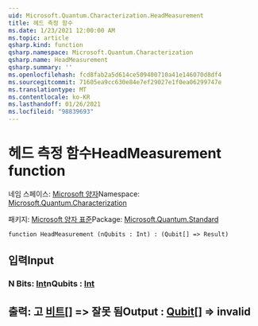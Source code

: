 ```yaml
---
uid: Microsoft.Quantum.Characterization.HeadMeasurement
title: 헤드 측정 함수
ms.date: 1/23/2021 12:00:00 AM
ms.topic: article
qsharp.kind: function
qsharp.namespace: Microsoft.Quantum.Characterization
qsharp.name: HeadMeasurement
qsharp.summary: ''
ms.openlocfilehash: fcd8fab2a5d614ce509400710a41e146070d8df4
ms.sourcegitcommit: 71605ea9cc630e84e7ef29027e1f0ea06299747e
ms.translationtype: MT
ms.contentlocale: ko-KR
ms.lasthandoff: 01/26/2021
ms.locfileid: "98839693"
---
```

# <a name="headmeasurement-function"></a><span data-ttu-id="9d661-102">헤드 측정 함수</span><span class="sxs-lookup"><span data-stu-id="9d661-102">HeadMeasurement function</span></span>

<span data-ttu-id="9d661-103">네임 스페이스: [Microsoft 양자](xref:Microsoft.Quantum.Characterization)</span><span class="sxs-lookup"><span data-stu-id="9d661-103">Namespace: [Microsoft.Quantum.Characterization](xref:Microsoft.Quantum.Characterization)</span></span>

<span data-ttu-id="9d661-104">패키지: [Microsoft 양자 표준](https://nuget.org/packages/Microsoft.Quantum.Standard)</span><span class="sxs-lookup"><span data-stu-id="9d661-104">Package: [Microsoft.Quantum.Standard](https://nuget.org/packages/Microsoft.Quantum.Standard)</span></span>




```qsharp
function HeadMeasurement (nQubits : Int) : (Qubit[] => Result)
```


## <a name="input"></a><span data-ttu-id="9d661-105">입력</span><span class="sxs-lookup"><span data-stu-id="9d661-105">Input</span></span>

### <a name="nqubits--int"></a><span data-ttu-id="9d661-106">N Bits: [Int](xref:microsoft.quantum.lang-ref.int)</span><span class="sxs-lookup"><span data-stu-id="9d661-106">nQubits : [Int](xref:microsoft.quantum.lang-ref.int)</span></span>





## <a name="output--qubit--__invalidresult__"></a><span data-ttu-id="9d661-107">출력: 고 [비트](xref:microsoft.quantum.lang-ref.qubit)[] => __잘못 <Result> 됨__</span><span class="sxs-lookup"><span data-stu-id="9d661-107">Output : [Qubit](xref:microsoft.quantum.lang-ref.qubit)[] => __invalid<Result>__</span></span> 

